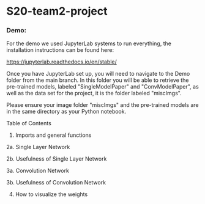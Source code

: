# S20-team2-project


### **Demo:**

For the demo we used JupyterLab systems to run everything, the installation instructions can be found here:

https://jupyterlab.readthedocs.io/en/stable/

Once you have JupyterLab set up, you will need to navigate to the Demo folder from the main branch. In this folder you will be able to retrieve the pre-trained models, labeled "SingleModelPaper" and "ConvModelPaper", as well as the data set for the project, it is the folder labeled "miscImgs".  

Please ensure your image folder "miscImgs" and the pre-trained models are in the same directory as your Python notebook.

Table of Contents
1. Imports and general functions

2a. Single Layer Network

2b. Usefulness of Single Layer Network

3a. Convolution Network

3b. Usefulness of Convolution Network

4. How to visualize the weights
